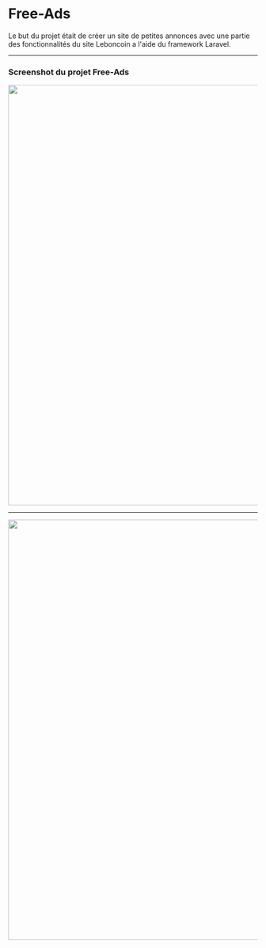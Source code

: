 # Free-Ads

Le but du projet était de créer un site de petites annonces avec une partie des fonctionnalités du site Leboncoin a l'aide du framework Laravel.

<hr></hr>

### Screenshot du projet Free-Ads

<p align="center">
  <img src="https://cloud.githubusercontent.com/assets/16621838/17517366/6d103eba-5e43-11e6-9c22-8efb29fdf1c7.png" width="850"/>
</p>

<hr></hr>

<p align="center">
  <img src="https://cloud.githubusercontent.com/assets/16621838/17517377/7768ae60-5e43-11e6-84f9-3a2bf6717a8f.png" width="850"/>
</p>
